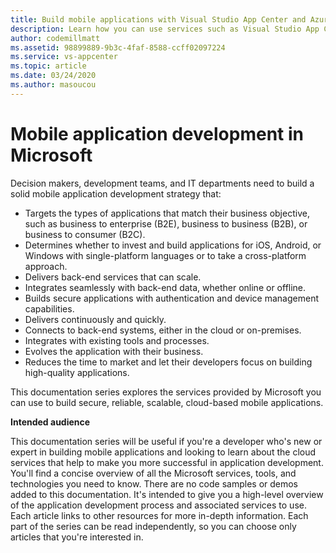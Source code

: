```yaml
---
title: Build mobile applications with Visual Studio App Center and Azure services
description: Learn how you can use services such as Visual Studio App Center to build real-world mobile applications along with other Azure services. 
author: codemillmatt
ms.assetid: 98899889-9b3c-4faf-8588-ccff02097224
ms.service: vs-appcenter
ms.topic: article
ms.date: 03/24/2020
ms.author: masoucou
---
```


# Mobile application development in Microsoft
Decision makers, development teams, and IT departments need to build a solid mobile application development strategy that:
- Targets the types of applications that match their business objective, such as business to enterprise (B2E), business to business (B2B), or business to consumer (B2C).
- Determines whether to invest and build applications for iOS, Android, or Windows with single-platform languages or to take a cross-platform approach.
- Delivers back-end services that can scale.
- Integrates seamlessly with back-end data, whether online or offline.
- Builds secure applications with authentication and device management capabilities.
- Delivers continuously and quickly.
- Connects to back-end systems, either in the cloud or on-premises.
- Integrates with existing tools and processes.
- Evolves the application with their business.
- Reduces the time to market and let their developers focus on building high-quality applications.

This documentation series explores the services provided by Microsoft you can use to build secure, reliable, scalable, cloud-based mobile applications.

**Intended audience**

This documentation series will be useful if you're a developer who's new or expert in building mobile applications and looking to learn about the cloud services that help to make you more successful in application development. You'll find a concise overview of all the Microsoft services, tools, and technologies you need to know. There are no code samples or demos added to this documentation. It's intended to give you a high-level overview of the application development process and associated services to use. Each article links to other resources for more in-depth information. Each part of the series can be read independently, so you can choose only articles that you're interested in.
